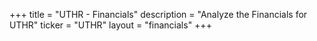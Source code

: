 +++
title = "UTHR - Financials"
description = "Analyze the Financials for UTHR"
ticker = "UTHR"
layout = "financials"
+++

